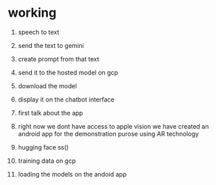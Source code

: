 
# working
1. speech to text 
2. send the text to gemini
3. create prompt from that text
4. send it to the hosted model on gcp
5. download the model
6. display it on the chatbot interface


1. first talk about the app
2. right now we dont have access to apple vision we have created an android app for the demonstration purose using AR technology

1. hugging face ss()
2. training data on gcp
3. loading the models on the andoid app